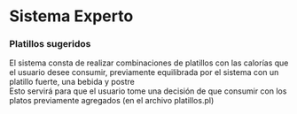 <h1>Sistema Experto</h1>
<h3>Platillos sugeridos</h3>
<p>El sistema consta de realizar combinaciones de platillos con las calorías que el usuario desee consumir, previamente equilibrada por el sistema con un platillo fuerte, una bebida y postre <br>
Esto servirá para que el usuario tome una decisión de que consumir con los platos previamente agregados (en el archivo platillos.pl)
 </p>
